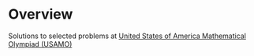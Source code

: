 
# Overview 

Solutions to selected problems at [United States of America Mathematical Olympiad (USAMO)](https://artofproblemsolving.com/wiki/index.php?title=United_States_of_America_Mathematical_Olympiad)




